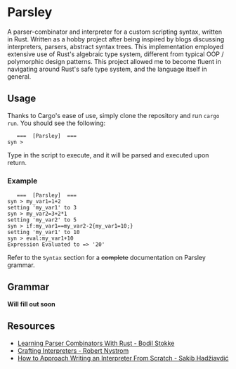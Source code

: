 # Parsley

A parser-combinator and interpreter for a custom scripting syntax, written in Rust.
Written as a hobby project after being inspired by blogs discussing interpreters, parsers, abstract syntax trees.
This implementation employed extensive use of Rust's algebraic type system, different from typical OOP / polymorphic design patterns.
This project allowed me to become fluent in navigating around Rust's safe type system, and the language itself in general.

## Usage
Thanks to Cargo's ease of use, simply clone the repository and run `cargo run`.
You should see the following:
```
   ===  [Parsley]  ===
syn > 
```
Type in the script to execute, and it will be parsed and executed upon return.

### Example
```
   ===  [Parsley]  ===
syn > my_var1=1+2
setting 'my_var1' to 3
syn > my_var2=3+2*1
setting 'my_var2' to 5
syn > if:my_var1==my_var2-2{my_var1=10;}
setting 'my_var1' to 10
syn > eval:my_var1+10
Expression Evaluated to => '20'
```
Refer to the `Syntax` section for a ~~complete~~ documentation on Parsley grammar.

## Grammar
__Will fill out soon__ 


## Resources
- [Learning Parser Combinators With Rust - Bodil Stokke](https://bodil.lol/parser-combinators/)
- [Crafting Interpreters - Robert Nystrom](https://craftinginterpreters.com/)
- [How to Approach Writing an Interpreter From Scratch - Sakib Hadžiavdić](https://www.toptal.com/scala/writing-an-interpreter)

